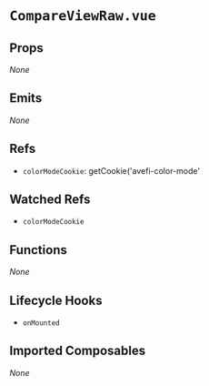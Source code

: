 # `CompareViewRaw.vue`

## Props

_None_

## Emits

_None_

## Refs

- `colorModeCookie`: getCookie('avefi-color-mode'

## Watched Refs

- `colorModeCookie`

## Functions

_None_

## Lifecycle Hooks

- `onMounted`

## Imported Composables

_None_
